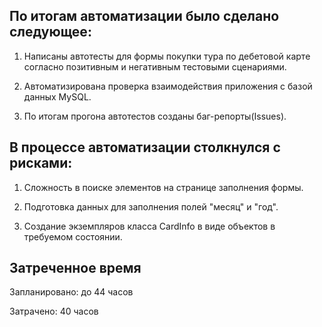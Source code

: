 ## По итогам автоматизации было сделано следующее:

1. Написаны автотесты для формы покупки тура по дебетовой карте согласно позитивным и негативным тестовыми сценариями.

2. Автоматизирована проверка взаимодействия приложения с базой данных MySQL.

3. По итогам прогона автотестов созданы баг-репорты(Issues).

## В процессе автоматизации столкнулся с рисками:

1. Сложность в поиске элементов на странице заполнения формы.
2. Подготовка данных для заполнения полей "месяц" и "год".

3. Создание экземпляров класса CardInfo в виде объектов в требуемом состоянии.

## Затреченное время

Запланировано: до 44 часов

Затрачено: 40 часов

